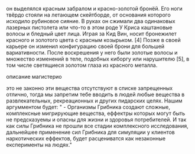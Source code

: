 
он выделялся красным забралом и красно-золотой бронёй. Его ноги твёрдо стояли на летающем скейтборде, от основания которого исходило рубиновое сияние. В руках он сжимали два одинаковых лазерных пистолета или что-то в этом роде
У Криса каштановые волосы и бледный цвет лица. Играя за Кид Вин, носит бронежилет красного и золотого цвета с красным козырьком. [4] Позже в своей карьере он изменил конфигурацию своей брони для большей вариативности.
После воскрешения у него были золотые волосы и множество изменений в теле, подобных киборгу или нарушителю [5], в том числе светящиеся золотом глаза из красного металла.

описание магистерио

это не законно 
эти вещества отсутствуют в списке запрещенных
отлично, тогда мы запретим тебе вводить в людей любые вещества в развлекательных, рекреационных и других пидарских целях. Нашим аргумментом будет: " - Организмы Грибника создают сложные, комплексные мигрирующие вещества, еффектры которых могут быть не предсказуемы и опасны для жизни и здоровья потребителей. И так как силы Грибника не прошли все стадии комплексного исследования, дальнейшее применение сил Грибника для симуляции у клиентов наркотических еффектов, будет расцениватся как незаконные експерименты на людях."